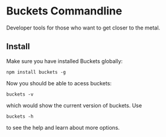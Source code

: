 # Buckets Commandline
Developer tools for those who want to get closer to the metal.

## Install

Make sure you have installed Buckets globally:

    npm install buckets -g

Now you should be able to acess buckets:

    buckets -v

which would show the current version of buckets. Use

    buckets -h

to see the help and learn about more options.
